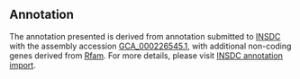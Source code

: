 

Annotation
----------

The annotation presented is derived from annotation submitted to
[INSDC](http://www.insdc.org) with the assembly accession
[GCA\_000226545.1](http://www.ebi.ac.uk/ena/data/view/GCA_000226545.1),
with additional non-coding genes derived from
[Rfam](http://rfam.xfam.org/). For more details, please visit [INSDC
annotation
import](http://ensemblgenomes.org/info/data/insdc_annotation).

